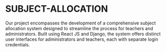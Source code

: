 # SUBJECT-ALLOCATION

Our project encompasses the development of a comprehensive subject allocation
system designed to streamline the process for teachers and administrators. Built using
React JS and Django, the system offers distinct user interfaces for administrators and
teachers, each with separate login credentials.
